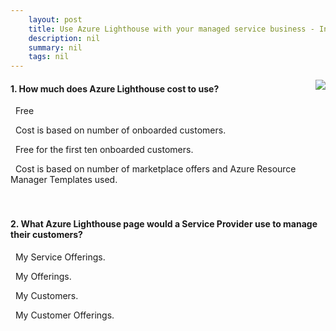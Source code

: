 ```yaml
---
    layout: post
    title: Use Azure Lighthouse with your managed service business - Introduction to Azure Lighthouse
    description: nil
    summary: nil
    tags: nil
---
```



 <a target="_blank" href="https://docs.microsoft.com/en-us/learn/modules/intro-to-azure-lighthouse/2-intro-azure-lighthouse/"><i class="fas fa-external-link-alt"></i> </a>
 <img align="right" src="https://docs.microsoft.com/en-us/learn/achievements/generic-badge.svg">
####  1. How much does Azure Lighthouse cost to use?


<i class='fas fa-check-square' style='color: Dodgerblue;'></i> &nbsp;&nbsp;Free

<i class='far fa-square'></i> &nbsp;&nbsp;Cost is based on number of onboarded customers.

<i class='far fa-square'></i> &nbsp;&nbsp;Free for the first ten onboarded customers.

<i class='far fa-square'></i> &nbsp;&nbsp;Cost is based on number of marketplace offers and Azure Resource Manager Templates used.
<br />
<br />
<br />

####  2. What Azure Lighthouse page would a Service Provider use to manage their customers?


<i class='far fa-square'></i> &nbsp;&nbsp;My Service Offerings.

<i class='far fa-square'></i> &nbsp;&nbsp;My Offerings.

<i class='fas fa-check-square' style='color: Dodgerblue;'></i> &nbsp;&nbsp;My Customers.

<i class='far fa-square'></i> &nbsp;&nbsp;My Customer Offerings.
<br />
<br />
<br />
